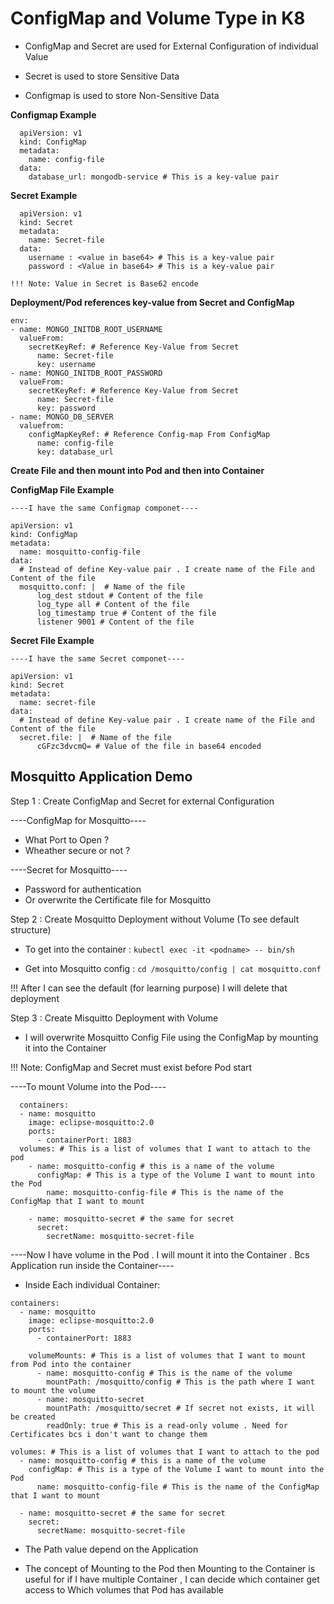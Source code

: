 # ConfigMap and Volume Type in K8 

- ConfigMap and Secret are used for External Configuration of individual Value

- Secret is used to store Sensitive Data

- Configmap is used to store Non-Sensitive Data

**Configmap Example**
```
  apiVersion: v1
  kind: ConfigMap
  metadata:
    name: config-file
  data: 
    database_url: mongodb-service # This is a key-value pair 
```

**Secret Example**
```
  apiVersion: v1
  kind: Secret
  metadata:
    name: Secret-file
  data: 
    username : <value in base64> # This is a key-value pair
    password : <Value in base64> # This is a key-value pair

!!! Note: Value in Secret is Base62 encode 
```

**Deployment/Pod references key-value from Secret and ConfigMap**
```
env:
- name: MONGO_INITDB_ROOT_USERNAME
  valueFrom:
    secretKeyRef: # Reference Key-Value from Secret
      name: Secret-file
      key: username
- name: MONGO_INITDB_ROOT_PASSWORD
  valueFrom:
    secretKeyRef: # Reference Key-Value from Secret
      name: Secret-file
      key: password
- name: MONGO_DB_SERVER
  valuefrom:
    configMapKeyRef: # Reference Config-map From ConfigMap
      name: config-file
      key: database_url
```

**Create File and then mount into Pod and then into Container**

**ConfigMap File Example**
```
----I have the same Configmap componet----

apiVersion: v1
kind: ConfigMap
metadata:
  name: mosquitto-config-file
data:
  # Instead of define Key-value pair . I create name of the File and Content of the file 
  mosquitto.conf: |  # Name of the file 
      log_dest stdout # Content of the file 
      log_type all # Content of the file
      log_timestamp true # Content of the file
      listener 9001 # Content of the file
```

**Secret File Example**
```
----I have the same Secret componet----

apiVersion: v1
kind: Secret
metadata:
  name: secret-file
data:
  # Instead of define Key-value pair . I create name of the File and Content of the file 
  secret.file: |  # Name of the file 
      cGFzc3dvcmQ= # Value of the file in base64 encoded
```

## Mosquitto Application Demo 

Step 1 : Create ConfigMap and Secret for external Configuration 

  ----ConfigMap for Mosquitto----
  - What Port to Open ?
  - Wheather secure or not ?

  ----Secret for Mosquitto----
  - Password for authentication
  - Or overwrite the Certificate file for Mosquitto
    

Step 2 : Create Mosquitto Deployment without Volume (To see default structure)

  - To get into the container : `kubectl exec -it <podname> -- bin/sh`

  - Get into Mosquitto config : `cd /mosquitto/config | cat mosquitto.conf`

  !!! After I can see the default (for learning purpose) I will delete that deployment 

Step 3 : Create Misquitto Deployment with Volume

  - I will overwrite Mosquitto Config File using the ConfigMap by mounting it into the Container

!!! Note: ConfigMap and Secret must exist before Pod start

  ----To mount Volume into the Pod----
  ```
    containers:
    - name: mosquitto
      image: eclipse-mosquitto:2.0
      ports:
        - containerPort: 1883
    volumes: # This is a list of volumes that I want to attach to the pod
      - name: mosquitto-config # this is a name of the volume
        configMap: # This is a type of the Volume I want to mount into the Pod
          name: mosquitto-config-file # This is the name of the ConfigMap that I want to mount
       
      - name: mosquitto-secret # the same for secret  
        secret:
          secretName: mosquitto-secret-file
  ```

  ----Now I have volume in the Pod . I will mount it into the Container . Bcs Application run inside the Container----

  - Inside Each individual Container:

  ```
  containers:
    - name: mosquitto
      image: eclipse-mosquitto:2.0
      ports:
        - containerPort: 1883

      volumeMounts: # This is a list of volumes that I want to mount from Pod into the container
        - name: mosquitto-config # This is the name of the volume
          mountPath: /mosquitto/config # This is the path where I want to mount the volume
        - name: mosquitto-secret
          mountPath: /mosquitto/secret # If secret not exists, it will be created
          readOnly: true # This is a read-only volume . Need for Certificates bcs i don't want to change them

  volumes: # This is a list of volumes that I want to attach to the pod
    - name: mosquitto-config # this is a name of the volume
      configMap: # This is a type of the Volume I want to mount into the Pod
        name: mosquitto-config-file # This is the name of the ConfigMap that I want to mount
     
    - name: mosquitto-secret # the same for secret  
      secret:
        secretName: mosquitto-secret-file
  ```

  - The Path value depend on the Application

  - The concept of Mounting to the Pod then Mounting to the Container is useful for if I have multiple Container , I can decide which container get access to Which volumes that Pod has available 







